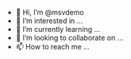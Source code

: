 - 👋 Hi, I’m @msvdemo
- 👀 I’m interested in ...
- 🌱 I’m currently learning ...
- 💞️ I’m looking to collaborate on ...
- 📫 How to reach me ...

<!---
msvdemo/msvdemo is a ✨ special ✨ repository because its `README.md` (this file) appears on your GitHub profile.
You can click the Preview link to take a look at your changes.
--->
